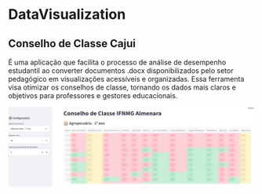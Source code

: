 # DataVisualization

## Conselho de Classe Cajui 
É uma aplicação que facilita o processo de análise de desempenho estudantil ao converter documentos .docx disponibilizados pelo setor pedagógico em visualizações acessíveis e organizadas. Essa ferramenta visa otimizar os conselhos de classe, tornando os dados mais claros e objetivos para professores e gestores educacionais.

![alt text](https://github.com/suzanasvm/DataVisualization/blob/main/imgs/conselho_classe.png)
